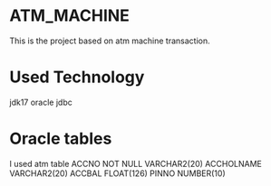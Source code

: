 # ATM_MACHINE
This is the project based on atm machine transaction.
# Used Technology
jdk17
oracle
jdbc
# Oracle tables
I used atm table 
 ACCNO                                     NOT NULL VARCHAR2(20)
 ACCHOLNAME                                         VARCHAR2(20)
 ACCBAL                                             FLOAT(126)
 PINNO                                              NUMBER(10)
